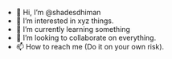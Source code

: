 - 👋 Hi, I’m @shadesdhiman
- 👀 I’m interested in xyz things.
- 🌱 I’m currently learning something
- 💞️ I’m looking to collaborate on everything.
- 📫 How to reach me (Do it on your own risk).

<!---
shadesdhiman/shadesdhiman is a ✨ special ✨ repository because its `README.md` (this file) appears on your GitHub profile.
You can click the Preview link to take a look at your changes.
--->
